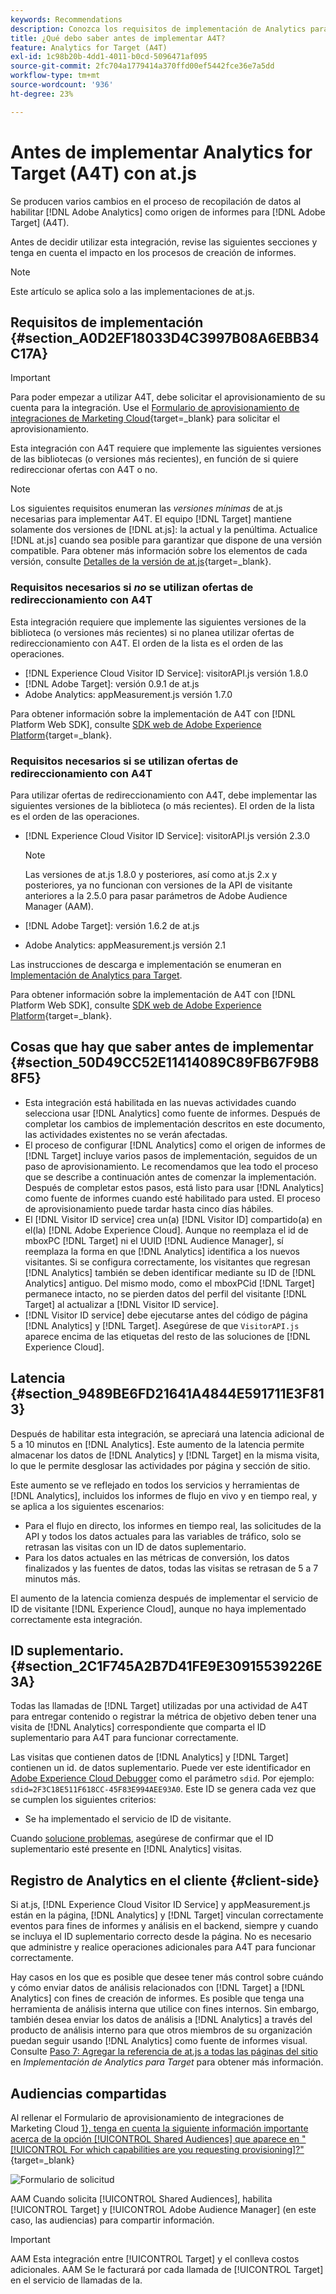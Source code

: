 ```yaml
---
keywords: Recommendations
description: Conozca los requisitos de implementación de Analytics para  [!DNL Target] (A4T) y qué debe tener en cuenta antes de implementar esta integración.
title: ¿Qué debo saber antes de implementar A4T?
feature: Analytics for Target (A4T)
exl-id: 1c98b20b-4dd1-4011-b0cd-5096471af095
source-git-commit: 2fc704a1779414a370ffd00ef5442fce36e7a5dd
workflow-type: tm+mt
source-wordcount: '936'
ht-degree: 23%

---
```


# Antes de implementar Analytics for Target (A4T) con at.js

Se producen varios cambios en el proceso de recopilación de datos al habilitar [!DNL Adobe Analytics] como origen de informes para [!DNL Adobe Target] (A4T).

Antes de decidir utilizar esta integración, revise las siguientes secciones y tenga en cuenta el impacto en los procesos de creación de informes.

>[!NOTE]
>
>Este artículo se aplica solo a las implementaciones de at.js.

## Requisitos de implementación {#section_A0D2EF18033D4C3997B08A6EBB34C17A}

>[!IMPORTANT]
>
>Para poder empezar a utilizar A4T, debe solicitar el aprovisionamiento de su cuenta para la integración. Use el [Formulario de aprovisionamiento de integraciones de Marketing Cloud](https://survey.adobe.com/jfe/form/SV_ekBHTLSoP5Zki2y){target=_blank} para solicitar el aprovisionamiento.

Esta integración con A4T requiere que implemente las siguientes versiones de las bibliotecas (o versiones más recientes), en función de si quiere redireccionar ofertas con A4T o no.

>[!NOTE]
>
>Los siguientes requisitos enumeran las *versiones mínimas* de at.js necesarias para implementar A4T. El equipo [!DNL Target] mantiene solamente dos versiones de [!DNL at.js]: la actual y la penúltima. Actualice [!DNL at.js] cuando sea posible para garantizar que dispone de una versión compatible. Para obtener más información sobre los elementos de cada versión, consulte [Detalles de la versión de at.js](https://experienceleague.corp.adobe.com/docs/target-dev/developer/client-side/at-js-implementation/target-atjs-versions.html?lang=es){target=_blank}.

### Requisitos necesarios si *no* se utilizan ofertas de redireccionamiento con A4T

Esta integración requiere que implemente las siguientes versiones de la biblioteca (o versiones más recientes) si no planea utilizar ofertas de redireccionamiento con A4T. El orden de la lista es el orden de las operaciones.

* [!DNL Experience Cloud Visitor ID Service]: visitorAPI.js versión 1.8.0
* [!DNL Adobe Target]: versión 0.9.1 de at.js
* Adobe Analytics: appMeasurement.js versión 1.7.0

Para obtener información sobre la implementación de A4T con [!DNL Platform Web SDK], consulte [SDK web de Adobe Experience Platform](https://experienceleague.adobe.com/docs/target-dev/developer/client-side/aep-web-sdk.html?lang=es){target=_blank}.

### Requisitos necesarios si se utilizan ofertas de redireccionamiento con A4T

Para utilizar ofertas de redireccionamiento con A4T, debe implementar las siguientes versiones de la biblioteca (o más recientes). El orden de la lista es el orden de las operaciones.

* [!DNL Experience Cloud Visitor ID Service]: visitorAPI.js versión 2.3.0

  >[!NOTE]
  >
  >Las versiones de at.js 1.8.0 y posteriores, así como at.js 2.x y posteriores, ya no funcionan con versiones de la API de visitante anteriores a la 2.5.0 para pasar parámetros de Adobe Audience Manager (AAM).

* [!DNL Adobe Target]: versión 1.6.2 de at.js

* Adobe Analytics: appMeasurement.js versión 2.1

Las instrucciones de descarga e implementación se enumeran en [Implementación de Analytics para Target](/help/main/c-integrating-target-with-mac/a4t/a4timplementation.md).

Para obtener información sobre la implementación de A4T con [!DNL Platform Web SDK], consulte [SDK web de Adobe Experience Platform](https://experienceleague.adobe.com/docs/target-dev/developer/client-side/aep-web-sdk.html?lang=es){target=_blank}.

## Cosas que hay que saber antes de implementar {#section_50D49CC52E11414089C89FB67F9B88F5}

* Esta integración está habilitada en las nuevas actividades cuando selecciona usar [!DNL Analytics] como fuente de informes. Después de completar los cambios de implementación descritos en este documento, las actividades existentes no se verán afectadas.
* El proceso de configurar [!DNL Analytics] como el origen de informes de [!DNL Target] incluye varios pasos de implementación, seguidos de un paso de aprovisionamiento. Le recomendamos que lea todo el proceso que se describe a continuación antes de comenzar la implementación. Después de completar estos pasos, está listo para usar [!DNL Analytics] como fuente de informes cuando esté habilitado para usted. El proceso de aprovisionamiento puede tardar hasta cinco días hábiles.
* El [!DNL Visitor ID service] crea un(a) [!DNL Visitor ID] compartido(a) en el(la) [!DNL Adobe Experience Cloud]. Aunque no reemplaza el id de mboxPC [!DNL Target] ni el UUID [!DNL Audience Manager], sí reemplaza la forma en que [!DNL Analytics] identifica a los nuevos visitantes. Si se configura correctamente, los visitantes que regresan [!DNL Analytics] también se deben identificar mediante su ID de [!DNL Analytics] antiguo. Del mismo modo, como el mboxPCid [!DNL Target] permanece intacto, no se pierden datos del perfil del visitante [!DNL Target] al actualizar a [!DNL Visitor ID service].
* [!DNL Visitor ID service] debe ejecutarse antes del código de página [!DNL Analytics] y [!DNL Target]. Asegúrese de que `VisitorAPI.js` aparece encima de las etiquetas del resto de las soluciones de [!DNL Experience Cloud].

## Latencia {#section_9489BE6FD21641A4844E591711E3F813}

Después de habilitar esta integración, se apreciará una latencia adicional de 5 a 10 minutos en [!DNL Analytics]. Este aumento de la latencia permite almacenar los datos de [!DNL Analytics] y [!DNL Target] en la misma visita, lo que le permite desglosar las actividades por página y sección de sitio.

Este aumento se ve reflejado en todos los servicios y herramientas de [!DNL Analytics], incluidos los informes de flujo en vivo y en tiempo real, y se aplica a los siguientes escenarios:

* Para el flujo en directo, los informes en tiempo real, las solicitudes de la API y todos los datos actuales para las variables de tráfico, solo se retrasan las visitas con un ID de datos suplementario.
* Para los datos actuales en las métricas de conversión, los datos finalizados y las fuentes de datos, todas las visitas se retrasan de 5 a 7 minutos más.

El aumento de la latencia comienza después de implementar el servicio de ID de visitante [!DNL Experience Cloud], aunque no haya implementado correctamente esta integración.

## ID suplementario.  {#section_2C1F745A2B7D41FE9E30915539226E3A}

Todas las llamadas de [!DNL Target] utilizadas por una actividad de A4T para entregar contenido o registrar la métrica de objetivo deben tener una visita de [!DNL Analytics] correspondiente que comparta el ID suplementario para A4T para funcionar correctamente.

Las visitas que contienen datos de [!DNL Analytics] y [!DNL Target] contienen un id. de datos suplementario. Puede ver este identificador en [Adobe Experience Cloud Debugger](https://experienceleague.adobe.com/docs/debugger/using/experience-cloud-debugger.html?lang=es) como el parámetro `sdid`. Por ejemplo: `sdid=2F3C18E511F618CC-45F83E994AEE93A0`. Este ID se genera cada vez que se cumplen los siguientes criterios:

* Se ha implementado el servicio de ID de visitante.

Cuando [solucione problemas](/help/main/c-integrating-target-with-mac/a4t/c-a4t-troubleshooting/a4t-troubleshooting.md), asegúrese de confirmar que el ID suplementario esté presente en [!DNL Analytics] visitas.

## Registro de Analytics en el cliente {#client-side}

Si at.js, [!DNL Experience Cloud Visitor ID Service] y appMeasurement.js están en la página, [!DNL Analytics] y [!DNL Target] vinculan correctamente eventos para fines de informes y análisis en el backend, siempre y cuando se incluya el ID suplementario correcto desde la página. No es necesario que administre y realice operaciones adicionales para A4T para funcionar correctamente.

Hay casos en los que es posible que desee tener más control sobre cuándo y cómo enviar datos de análisis relacionados con [!DNL Target] a [!DNL Analytics] con fines de creación de informes. Es posible que tenga una herramienta de análisis interna que utilice con fines internos. Sin embargo, también desea enviar los datos de análisis a [!DNL Analytics] a través del producto de análisis interno para que otros miembros de su organización puedan seguir usando [!DNL Analytics] como fuente de informes visual. Consulte [Paso 7: Agregar la referencia de at.js a todas las páginas del sitio](/help/main/c-integrating-target-with-mac/a4t/a4timplementation.md#step7) en *Implementación de Analytics para Target* para obtener más información.

## Audiencias compartidas

Al rellenar el Formulario de aprovisionamiento de integraciones de Marketing Cloud [1&rbrace;, tenga en cuenta la siguiente información importante acerca de la opción [!UICONTROL Shared Audiences] que aparece en &quot;[!UICONTROL For which capabilities are you requesting provisioning]?&quot;](https://survey.adobe.com/jfe/form/SV_ekBHTLSoP5Zki2y){target=_blank}

![Formulario de solicitud](/help/main/c-integrating-target-with-mac/a4t/assets/request-form.png)

AAM Cuando solicita [!UICONTROL Shared Audiences], habilita [!UICONTROL Target] y [!UICONTROL Adobe Audience Manager] (en este caso, las audiencias) para compartir información.

>[!IMPORTANT]
>
>AAM Esta integración entre [!UICONTROL Target] y el conlleva costos adicionales. AAM Se le facturará por cada llamada de [!UICONTROL Target] en el servicio de llamadas de la.

